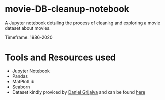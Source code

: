 # movie-DB-cleanup-notebook
A Jupyter notebook detailing the process of cleaning and exploring a movie dataset about movies.

Timeframe: 1986-2020

 # Tools and Resources used
 - Jupyter Notebook
 - Pandas
 - MatPlotLib
 - Seaborn
 - Dataset kindly provided by [Daniel Grijalva](https://www.kaggle.com/danielgrijalvas) and can be found [here](https://www.kaggle.com/datasets/danielgrijalvas/movies)